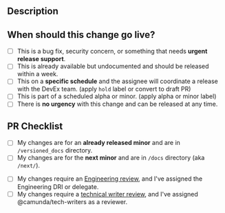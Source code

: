 ## Description

<!-- Provide an overview of what to expect in the PR. -->
<!-- Link to an associated epic when applicable. -->
<!-- Add an assignee and use `component:` or version labels for good hygiene! -->

## When should this change go live?

<!-- PRs merged go to stage.docs.camunda.io first and must be manually released to docs.camunda.io. -->

- [ ] This is a bug fix, security concern, or something that needs **urgent release support**.
- [ ] This is already available but undocumented and should be released within a week.
- [ ] This on a **specific schedule** and the assignee will coordinate a release with the DevEx team. (apply `hold` label or convert to draft PR)
- [ ] This is part of a scheduled alpha or minor. (apply alpha or minor label)
- [ ] There is **no urgency** with this change and can be released at any time.

## PR Checklist

<!-- Camunda maintains 18 months of versions. Backporting your change to multiple versions is common. -->

- [ ] My changes are for an **already released minor** and are in `/versioned_docs` directory.
- [ ] My changes are for the **next minor** and are in `/docs` directory (aka `/next/`).

<!-- UNCOMMENT THIS SECTION IF APPLICABLE. Adding or removing pages requires extra steps.
- [ ] I included my new page in the sidebar file(s).
- [ ] I added a redirect for a renamed or deleted page to the .htaccess file.
-->

<!-- All changes require either an Engineering review or technical writer review. **Many require both!** -->

- [ ] My changes require an [Engineering review](https://github.com/camunda/camunda-docs/blob/main/howtos/documentation-guidelines.md#review-process), and I've assigned the Engineering DRI or delegate.
- [ ] My changes require a [technical writer review](https://github.com/camunda/camunda-docs/blob/main/howtos/documentation-guidelines.md#review-process), and I've assigned @camunda/tech-writers as a reviewer.

<!-- UNCOMMENT THIS SECTION IF APPLICABLE. Changes to **docs infra**, including updates to workflows and adding new npm packages, must be first discussed via issue or #ask-c8-documentation and linked for context.
- [ ] My changes require a [docs infrastructure review](https://github.com/camunda/camunda-docs/blob/main/howtos/documentation-guidelines.md#review-process). -->
